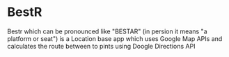 # BestR
Bestr which can be pronounced like "BESTAR" (in persion it means "a platform or seat") is a Location base app which uses Google Map APIs and calculates the route between to pints using Doogle Directions API 
